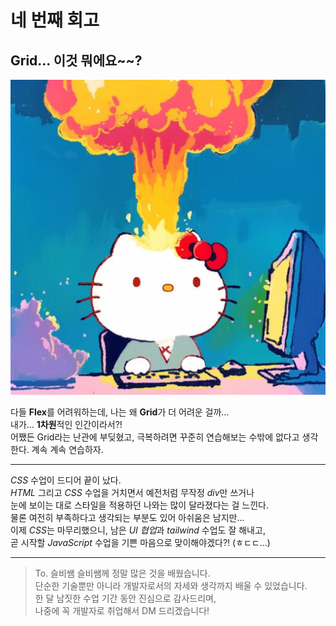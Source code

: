 # 네 번째 회고

## Grid... 이것 뭐에요~~?

![키티 머리 폭발](./images/kitty.jpg)

다들 **Flex**를 어려워하는데, 나는 왜 **Grid**가 더 어려운 걸까…  
내가... **1차원**적인 인간이라서?!  
어쨌든 Grid라는 난관에 부딪혔고, 극복하려면 꾸준히 연습해보는 수밖에 없다고 생각한다.
계속 계속 연습하자.

---

_CSS_ 수업이 드디어 끝이 났다.  
_HTML_ 그리고 _CSS_ 수업을 거치면서 예전처럼 무작정 *div*만 쓰거나  
눈에 보이는 대로 스타일을 적용하던 나와는 많이 달라졌다는 걸 느낀다.  
물론 여전히 부족하다고 생각되는 부분도 있어 아쉬움은 남지만…  
이제 *CSS*는 마무리했으니, 남은 *UI 협업*과 _tailwind_ 수업도 잘 해내고,  
곧 시작할 _JavaScript_ 수업을 기쁜 마음으로 맞이해야겠다?! (ㅎㄷㄷ…)

---

> To. 슬비쌤
> 슬비쌤께 정말 많은 것을 배웠습니다.  
> 단순한 기술뿐만 아니라 개발자로서의 자세와 생각까지 배울 수 있었습니다.  
> 한 달 남짓한 수업 기간 동안 진심으로 감사드리며,  
> 나중에 꼭 개발자로 취업해서 DM 드리겠습니다!
